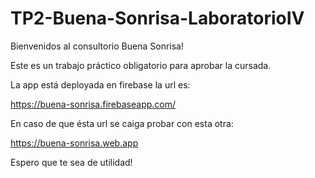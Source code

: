 # TP2-Buena-Sonrisa-LaboratorioIV

Bienvenidos al consultorio Buena Sonrisa!

Este es un trabajo práctico obligatorio para aprobar la cursada.

La app está deployada en firebase la url es:

https://buena-sonrisa.firebaseapp.com/

En caso de que ésta url se caiga probar con esta otra:

https://buena-sonrisa.web.app

Espero que te sea de utilidad!
